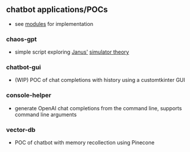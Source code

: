 ## chatbot applications/POCs
- see [modules](https://github.com/mikeredev/modules) for implementation

### chaos-gpt
- simple script exploring [Janus'](https://twitter.com/repligate) [simulator theory](https://www.lesswrong.com/posts/vJFdjigzmcXMhNTsx/simulators)

### chatbot-gui
- (WIP) POC of chat completions with history using a customtkinter GUI

### console-helper
- generate OpenAI chat completions from the command line, supports command line arguments

### vector-db
- POC of chatbot with memory recollection using Pinecone